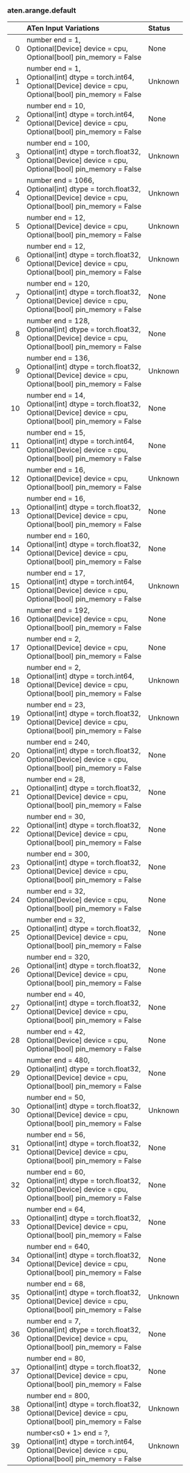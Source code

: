 ### aten.arange.default
|    | ATen Input Variations                                                                                                                | Status   |
|---:|:-------------------------------------------------------------------------------------------------------------------------------------|:---------|
|  0 | number end = 1,<br>Optional[Device] device = cpu,<br>Optional[bool] pin_memory = False                                               | None     |
|  1 | number end = 1,<br>Optional[int] dtype = torch.int64,<br>Optional[Device] device = cpu,<br>Optional[bool] pin_memory = False         | Unknown  |
|  2 | number end = 10,<br>Optional[int] dtype = torch.int64,<br>Optional[Device] device = cpu,<br>Optional[bool] pin_memory = False        | None     |
|  3 | number end = 100,<br>Optional[int] dtype = torch.float32,<br>Optional[Device] device = cpu,<br>Optional[bool] pin_memory = False     | Unknown  |
|  4 | number end = 1066,<br>Optional[int] dtype = torch.float32,<br>Optional[Device] device = cpu,<br>Optional[bool] pin_memory = False    | Unknown  |
|  5 | number end = 12,<br>Optional[Device] device = cpu,<br>Optional[bool] pin_memory = False                                              | Unknown  |
|  6 | number end = 12,<br>Optional[int] dtype = torch.float32,<br>Optional[Device] device = cpu,<br>Optional[bool] pin_memory = False      | Unknown  |
|  7 | number end = 120,<br>Optional[int] dtype = torch.float32,<br>Optional[Device] device = cpu,<br>Optional[bool] pin_memory = False     | None     |
|  8 | number end = 128,<br>Optional[int] dtype = torch.float32,<br>Optional[Device] device = cpu,<br>Optional[bool] pin_memory = False     | None     |
|  9 | number end = 136,<br>Optional[int] dtype = torch.float32,<br>Optional[Device] device = cpu,<br>Optional[bool] pin_memory = False     | Unknown  |
| 10 | number end = 14,<br>Optional[int] dtype = torch.float32,<br>Optional[Device] device = cpu,<br>Optional[bool] pin_memory = False      | None     |
| 11 | number end = 15,<br>Optional[int] dtype = torch.int64,<br>Optional[Device] device = cpu,<br>Optional[bool] pin_memory = False        | None     |
| 12 | number end = 16,<br>Optional[Device] device = cpu,<br>Optional[bool] pin_memory = False                                              | Unknown  |
| 13 | number end = 16,<br>Optional[int] dtype = torch.float32,<br>Optional[Device] device = cpu,<br>Optional[bool] pin_memory = False      | None     |
| 14 | number end = 160,<br>Optional[int] dtype = torch.float32,<br>Optional[Device] device = cpu,<br>Optional[bool] pin_memory = False     | None     |
| 15 | number end = 17,<br>Optional[int] dtype = torch.int64,<br>Optional[Device] device = cpu,<br>Optional[bool] pin_memory = False        | Unknown  |
| 16 | number end = 192,<br>Optional[Device] device = cpu,<br>Optional[bool] pin_memory = False                                             | None     |
| 17 | number end = 2,<br>Optional[Device] device = cpu,<br>Optional[bool] pin_memory = False                                               | None     |
| 18 | number end = 2,<br>Optional[int] dtype = torch.int64,<br>Optional[Device] device = cpu,<br>Optional[bool] pin_memory = False         | Unknown  |
| 19 | number end = 23,<br>Optional[int] dtype = torch.float32,<br>Optional[Device] device = cpu,<br>Optional[bool] pin_memory = False      | Unknown  |
| 20 | number end = 240,<br>Optional[int] dtype = torch.float32,<br>Optional[Device] device = cpu,<br>Optional[bool] pin_memory = False     | None     |
| 21 | number end = 28,<br>Optional[int] dtype = torch.float32,<br>Optional[Device] device = cpu,<br>Optional[bool] pin_memory = False      | None     |
| 22 | number end = 30,<br>Optional[int] dtype = torch.float32,<br>Optional[Device] device = cpu,<br>Optional[bool] pin_memory = False      | None     |
| 23 | number end = 300,<br>Optional[int] dtype = torch.float32,<br>Optional[Device] device = cpu,<br>Optional[bool] pin_memory = False     | None     |
| 24 | number end = 32,<br>Optional[Device] device = cpu,<br>Optional[bool] pin_memory = False                                              | None     |
| 25 | number end = 32,<br>Optional[int] dtype = torch.float32,<br>Optional[Device] device = cpu,<br>Optional[bool] pin_memory = False      | None     |
| 26 | number end = 320,<br>Optional[int] dtype = torch.float32,<br>Optional[Device] device = cpu,<br>Optional[bool] pin_memory = False     | None     |
| 27 | number end = 40,<br>Optional[int] dtype = torch.float32,<br>Optional[Device] device = cpu,<br>Optional[bool] pin_memory = False      | None     |
| 28 | number end = 42,<br>Optional[Device] device = cpu,<br>Optional[bool] pin_memory = False                                              | None     |
| 29 | number end = 480,<br>Optional[int] dtype = torch.float32,<br>Optional[Device] device = cpu,<br>Optional[bool] pin_memory = False     | None     |
| 30 | number end = 50,<br>Optional[int] dtype = torch.float32,<br>Optional[Device] device = cpu,<br>Optional[bool] pin_memory = False      | Unknown  |
| 31 | number end = 56,<br>Optional[int] dtype = torch.float32,<br>Optional[Device] device = cpu,<br>Optional[bool] pin_memory = False      | None     |
| 32 | number end = 60,<br>Optional[int] dtype = torch.float32,<br>Optional[Device] device = cpu,<br>Optional[bool] pin_memory = False      | None     |
| 33 | number end = 64,<br>Optional[int] dtype = torch.float32,<br>Optional[Device] device = cpu,<br>Optional[bool] pin_memory = False      | None     |
| 34 | number end = 640,<br>Optional[int] dtype = torch.float32,<br>Optional[Device] device = cpu,<br>Optional[bool] pin_memory = False     | None     |
| 35 | number end = 68,<br>Optional[int] dtype = torch.float32,<br>Optional[Device] device = cpu,<br>Optional[bool] pin_memory = False      | Unknown  |
| 36 | number end = 7,<br>Optional[int] dtype = torch.float32,<br>Optional[Device] device = cpu,<br>Optional[bool] pin_memory = False       | None     |
| 37 | number end = 80,<br>Optional[int] dtype = torch.float32,<br>Optional[Device] device = cpu,<br>Optional[bool] pin_memory = False      | None     |
| 38 | number end = 800,<br>Optional[int] dtype = torch.float32,<br>Optional[Device] device = cpu,<br>Optional[bool] pin_memory = False     | Unknown  |
| 39 | number<s0 + 1> end = ?,<br>Optional[int] dtype = torch.int64,<br>Optional[Device] device = cpu,<br>Optional[bool] pin_memory = False | Unknown  |

